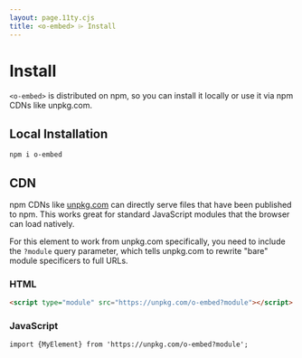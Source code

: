```yaml
---
layout: page.11ty.cjs
title: <o-embed> ⌲ Install
---
```


# Install

`<o-embed>` is distributed on npm, so you can install it locally or use it via npm CDNs like unpkg.com.

## Local Installation

```bash
npm i o-embed
```

## CDN

npm CDNs like [unpkg.com]() can directly serve files that have been published to npm. This works great for standard JavaScript modules that the browser can load natively.

For this element to work from unpkg.com specifically, you need to include the `?module` query parameter, which tells unpkg.com to rewrite "bare" module specificers to full URLs.

### HTML

```html
<script type="module" src="https://unpkg.com/o-embed?module"></script>
```

### JavaScript

```html
import {MyElement} from 'https://unpkg.com/o-embed?module';
```
